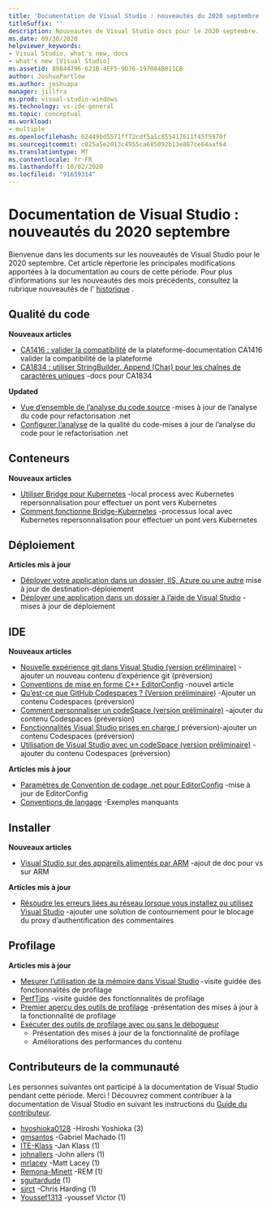 ```yaml
---
title: 'Documentation de Visual Studio : nouveautés du 2020 septembre '
titleSuffix: ''
description: Nouveautés de Visual Studio docs pour le 2020 septembre.
ms.date: 09/30/2020
helpviewer_keywords:
- Visual Studio, what's new, docs
- what's new [Visual Studio]
ms.assetid: 89844796-621B-4EF5-9D76-197084B011CB
author: JoshuaPartlow
ms.author: joshuapa
manager: jillfra
ms.prod: visual-studio-windows
ms.technology: vs-ide-general
ms.topic: conceptual
ms.workload:
- multiple
ms.openlocfilehash: 62449bd5571ff72cdf5a1c855417611f45f5970f
ms.sourcegitcommit: c025a5e2013c4955ca685092b13e887ce64aaf64
ms.translationtype: MT
ms.contentlocale: fr-FR
ms.lasthandoff: 10/02/2020
ms.locfileid: "91659314"
---
```

# <a name="visual-studio-docs-whats-new-for-september-2020"></a>Documentation de Visual Studio : nouveautés du 2020 septembre

Bienvenue dans les documents sur les nouveautés de Visual Studio pour le 2020 septembre. Cet article répertorie les principales modifications apportées à la documentation au cours de cette période. Pour plus d’informations sur les nouveautés des mois précédents, consultez la rubrique nouveautés de l' [historique](whats-new-visual-studio-docs-history.md) .

## <a name="code-quality"></a>Qualité du code

**Nouveaux articles**

- [CA1416 : valider la compatibilité](/dotnet/fundamentals/code-analysis/quality-rules/ca1416) de la plateforme-documentation CA1416 valider la compatibilité de la plateforme
- [CA1834 : utiliser StringBuilder. Append (Char) pour les chaînes de caractères uniques](/dotnet/fundamentals/code-analysis/quality-rules/ca1834) -docs pour CA1834

**Updated**

- [Vue d’ensemble de l’analyse du code source](../code-quality/roslyn-analyzers-overview.md) -mises à jour de l’analyse du code pour refactorisation .net
- [Configurer l’analyse](../code-quality/use-roslyn-analyzers.md) de la qualité du code-mises à jour de l’analyse du code pour le refactorisation .net

## <a name="containers"></a>Conteneurs

**Nouveaux articles**

- [Utiliser Bridge pour Kubernetes](../containers/bridge-to-kubernetes.md) -local process avec Kubernetes repersonnalisation pour effectuer un pont vers Kubernetes
- [Comment fonctionne Bridge-Kubernetes](../containers/overview-bridge-to-kubernetes.md) -processus local avec Kubernetes repersonnalisation pour effectuer un pont vers Kubernetes

## <a name="deployment"></a>Déploiement

**Articles mis à jour**

- [Déployer votre application dans un dossier, IIS, Azure ou une autre](../deployment/deploying-applications-services-and-components-resources.md) mise à jour de destination-déploiement
- [Déployer une application dans un dossier à l’aide de Visual Studio](../deployment/quickstart-deploy-to-local-folder.md) -mises à jour de déploiement

## <a name="ide"></a>IDE

**Nouveaux articles**

- [Nouvelle expérience git dans Visual Studio (version préliminaire)](./git-with-visual-studio.md) -ajouter un nouveau contenu d’expérience git (préversion)
- [Conventions de mise en forme C++ EditorConfig](./cpp-editorconfig-properties.md) -nouvel article
- [Qu’est-ce que GitHub Codespaces ? (Version préliminaire)](./codespaces/codespaces-overview.md) -Ajouter un contenu Codespaces (préversion)
- [Comment personnaliser un codeSpace (version préliminaire)](./codespaces/customize-codespaces.md) -ajouter du contenu Codespaces (préversion)
- [Fonctionnalités Visual Studio prises en charge (](./codespaces/supported-features-codespaces.md) préversion)-ajouter un contenu Codespaces (préversion)
- [Utilisation de Visual Studio avec un codeSpace (version préliminaire)](./codespaces/use-visual-studio-with-codespaces.md) -ajouter du contenu Codespaces (préversion)

**Articles mis à jour**

- [Paramètres de Convention de codage .net pour EditorConfig](/dotnet/fundamentals/code-analysis/code-style-rule-options) -mise à jour de EditorConfig
- [Conventions de langage](/dotnet/fundamentals/code-analysis/style-rules/language-rules) -Exemples manquants

## <a name="install"></a>Installer

**Nouveaux articles**

- [Visual Studio sur des appareils alimentés par ARM](../install/visual-studio-on-arm-devices.md) -ajout de doc pour vs sur ARM

**Articles mis à jour**

- [Résoudre les erreurs liées au réseau lorsque vous installez ou utilisez Visual Studio](../install/troubleshooting-network-related-errors-in-visual-studio.md) -ajouter une solution de contournement pour le blocage du proxy d’authentification des commentaires

## <a name="profiling"></a>Profilage

**Articles mis à jour**

- [Mesurer l’utilisation de la mémoire dans Visual Studio](../profiling/memory-usage.md) -visite guidée des fonctionnalités de profilage
- [PerfTips](../profiling/perftips.md) -visite guidée des fonctionnalités de profilage
- [Premier aperçu des outils de profilage](../profiling/profiling-feature-tour.md) -présentation des mises à jour à la fonctionnalité de profilage
- [Exécuter des outils de profilage avec ou sans le débogueur](../profiling/running-profiling-tools-with-or-without-the-debugger.md)
  - Présentation des mises à jour de la fonctionnalité de profilage
  - Améliorations des performances du contenu

## <a name="community-contributors"></a>Contributeurs de la communauté

Les personnes suivantes ont participé à la documentation de Visual Studio pendant cette période. Merci ! Découvrez comment contribuer à la documentation de Visual Studio en suivant les instructions du [Guide du contributeur](/contribute/).

- [hyoshioka0128](https://github.com/hyoshioka0128) -Hiroshi Yoshioka (3)
- [gmsantos](https://github.com/gmsantos) -Gabriel Machado (1)
- [ITE-Klass](https://github.com/ite-klass) -Jan Klass (1)
- [johnallers](https://github.com/johnallers) -John allers (1)
- [mrlacey](https://github.com/mrlacey) -Matt Lacey (1)
- [Remona-Minett](https://github.com/remona-minett) -REM (1)
- [sguitardude](https://github.com/sguitardude) (1)
- [sjrct](https://github.com/sjrct) -Chris Harding (1)
- [Youssef1313](https://github.com/Youssef1313) -youssef Victor (1)
